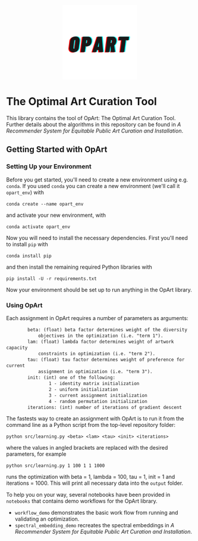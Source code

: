 <p align="center">
  <img width="200" height="200" src="images/op_art.png">
</p>

# The Optimal Art Curation Tool

This library contains the tool of OpArt: The Optimal Art Curation Tool. Further details about the algorithms in this repository can be found in *A Recommender System for Equitable Public Art Curation and Installation*.

## Getting Started with OpArt

### Setting Up your Environment

Before you get started, you'll need to create a new environment using e.g. `conda`.  If you used `conda` you can create a new environment (we'll call it `opart_env`) with 
```
conda create --name opart_env
```
and activate your new environment, with
```
conda activate opart_env
``` 
Now you will need to install the necessary dependencies.  First you'll need to install `pip` with 
```
conda install pip
```
and then install the remaining required Python libraries with 
```
pip install -U -r requirements.txt
```
Now your environment should be set up to run anything in the OpArt library.

### Using OpArt

Each assignment in OpArt requires a number of parameters as arguments: 
```
        beta: (float) beta factor determines weight of the diversity 
            objectives in the optimization (i.e. "term 1").
        lam: (float) lambda factor determines weight of artwork capacity 
            constraints in optimization (i.e. "term 2").
        tau: (float) tau factor determines weight of preference for current 
            assignment in optimization (i.e. "term 3").
        init: (int) one of the following: 
                1 - identity matrix initialization
                2 - uniform initialization
                3 - current assignment initialization
                4 - random permutation initialization
        iterations: (int) number of iterations of gradient descent
```
The fastests way to create an assignment with OpArt is to run it from the command line as a Python script from the top-level repository folder:

```
python src/learning.py <beta> <lam> <tau> <init> <iterations>
```
where the values in angled brackets are replaced with the desired parameters, for example
```
python src/learning.py 1 100 1 1 1000
```
runs the optimization with beta = 1, lambda = 100, tau = 1, init = 1 and iterations = 1000.  This will print all necessary data into the `output` folder.

To help you on your way, several notebooks have been provided in `notebooks` that contains demo workflows for the OpArt library.  

* `workflow_demo` demonstrates the basic work flow from running and validating an optimization.
* `spectral_embedding_demo` recreates the spectral embeddings in *A Recommender System for Equitable Public Art Curation and Installation*.


